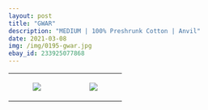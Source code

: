 ```yaml
---
layout: post
title: "GWAR"
description: "MEDIUM | 100% Preshrunk Cotton | Anvil"
date: 2021-03-08
img: /img/0195-gwar.jpg
ebay_id: 233925077868
---
```




<table style="width:100%;"><tr><td style="vertical-align:top;">
      <figure class="tmblr-full" data-orig-height="2048" data-orig-width="1365" data-orig-src="https://concertshirts.netlify.app/shirts/0195/0195-01.jpg"><img src="https://64.media.tumblr.com/d6dae239648487354d393f96adc9851d/30ea7119b8359b09-af/s540x810/172dd7a5fd84b2402c45d25028b59edc6614bbcf.jpg" data-orig-height="2048" data-orig-width="1365" data-orig-src="https://concertshirts.netlify.app/shirts/0195/0195-01.jpg"/></figure></td>
    <td style="vertical-align:top;">
      <figure class="tmblr-full" data-orig-height="2048" data-orig-width="1365" data-orig-src="https://concertshirts.netlify.app/shirts/0195/0195-02.jpg"><img src="https://64.media.tumblr.com/dc8d7e300eb257244b9f2082dbc22144/30ea7119b8359b09-43/s540x810/5a2af9a073a65e229e6787fe7fb1620d0fd280cf.jpg" data-orig-height="2048" data-orig-width="1365" data-orig-src="https://concertshirts.netlify.app/shirts/0195/0195-02.jpg"/></figure></td>
  </tr></table>

